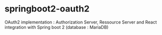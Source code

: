 # springboot2-oauth2
OAuth2 implementation : Authorization Server, Ressource Server and React integration with Spring boot 2 (database : MariaDB)
